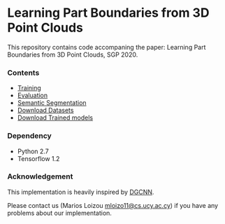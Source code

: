 # Learning Part Boundaries from 3D Point Clouds

This repository contains code accompaning the paper: Learning Part Boundaries from
3D Point Clouds, SGP 2020.

### Contents

- [Training](boundary_detection/README.md)
- [Evaluation](evaluation/README.md)
- [Semantic Segmentation](semantic_segmentation/README.md)
- [Download Datasets](datasets/README.md)
- [Download Trained models](trained_models/README.md)

### Dependency
- Python 2.7
- Tensorflow 1.2

### Acknowledgement
This implementation is heavily inspired by [DGCNN](https://github.com/WangYueFt/dgcnn).

Please contact us (Marios Loizou mloizo11@cs.ucy.ac.cy) if you have any problems about
our implementation.
